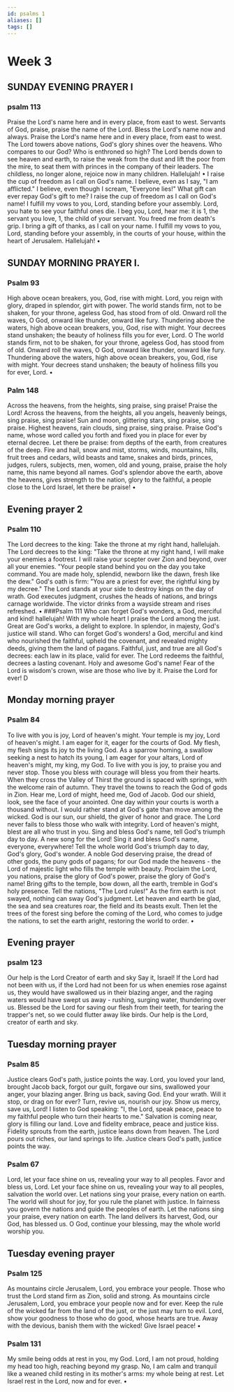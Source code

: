 ```yaml
---
id: psalms 1
aliases: []
tags: []
---
```

# Week 3

## SUNDAY EVENING PRAYER I 

### psalm 113

Praise the Lord's name here and in every place, from east to west.
Servants of God, praise, praise the name of the Lord.
Bless the Lord's name now and always.
Praise the Lord's name here and in every place, from east to west.
The Lord towers above nations,
God's glory shines over the heavens.
Who compares to our God?
Who is enthroned so high?
The Lord bends down to see heaven and earth, to raise the weak from the dust and lift the poor from the mire, to seat them with princes in the company of their leaders.
The childless, no longer alone, rejoice now in many children.
Hallelujah! •
I raise the cup of freedom as I call on God's name.
I believe, even as I say,
"I am afflicted."
I believe, even though I scream,
"Everyone lies!"
What gift can ever repay
God's gift to me?
I raise the cup of freedom as I call on God's name!
I fulfill my vows to you, Lord, standing before your assembly.
Lord, you hate to see your faithful ones die.
I beg you, Lord, hear me: it is 1, the servant you love, 1, the child of your servant.
You freed me from death's grip.
I bring a gift of thanks, as I call on your name.
I fulfill my vows to you, Lord, standing before your assembly, in the courts of your house, within the heart of Jerusalem.
Hallelujah! •

## SUNDAY MORNING PRAYER I. 

### Psalm 93

High above ocean breakers, you, God, rise with might.
Lord, you reign with glory, draped in splendor, girt with power.
The world stands firm, not to be shaken, for your throne, ageless God, has stood from of old.
Onward roll the waves, O God, onward like thunder, onward like fury.
Thundering above the waters, high above ocean breakers, you, God, rise with might.
Your decrees stand unshaken;
the beauty of holiness fills you for ever, Lord. O
The world stands firm, not to be shaken, for your throne, ageless God, has stood from of old.
Onward roll the waves, O God, onward like thunder, onward like fury.
Thundering above the waters, high above ocean breakers, you, God, rise with might.
Your decrees stand unshaken;
the beauty of holiness fills you for ever, Lord. •

### Palm 148

Across the heavens, from the heights, sing praise, sing praise!
Praise the Lord!
Across the heavens, from the heights,
all you angels, heavenly beings, sing praise, sing praise!
Sun and moon, glittering stars, sing praise, sing praise.
Highest heavens, rain clouds, sing praise, sing praise.
Praise God's name,
whose word called you forth and fixed you in place for ever by eternal decree.
Let there be praise: from depths of the earth, from creatures of the deep.
Fire and hail, snow and mist, storms, winds, mountains, hills, fruit trees and cedars, wild beasts and tame, snakes and birds,
princes, judges, rulers, subjects, men, women, old and young,
praise, praise the holy name, this name beyond all names.
God's splendor above the earth, above the heavens,
gives strength to the nation, glory to the faithful, a people close to the Lord Israel, let there be praise! •

## Evening prayer 2 

### Psalm 110

The Lord decrees to the king:
Take the throne at my right hand, hallelujah.
The Lord decrees to the king:
"Take the throne at my right hand, I will make your enemies a footrest.
I will raise your scepter over Zion and beyond, over all your enemies.
"Your people stand behind you on the day you take command.
You are made holy, splendid, newborn like the dawn, fresh like the dew."
God's oath is firm:
"You are a priest for ever, the rightful king by my decree." The Lord stands at your side to destroy kings on the day of wrath.
God executes judgment, crushes the heads of nations, and brings carnage worldwide.
The victor drinks from a wayside stream and rises refreshed. •
###Psalm 111
Who can forget God's wonders, a God, merciful and kind! hallelujah!
With my whole heart
I praise the Lord among the just.
Great are God's works, a delight to explore.
In splendor, in majesty, God's justice will stand.
Who can forget God's wonders! a God, merciful and kind who nourished the faithful, upheld the covenant, and revealed mighty deeds, giving them the land of pagans.
Faithful, just, and true are all God's decrees: each law in its place, valid for ever.
The Lord redeems the faithful, decrees a lasting covenant.
Holy and awesome God's name!
Fear of the Lord is wisdom's crown, wise are those who live by it.
Praise the Lord for ever! D
## Monday morning prayer

### Psalm 84

To live with you is joy, Lord of heaven's might.
Your temple is my joy, Lord of heaven's might.
I am eager for it, eager for the courts of God.
My flesh, my flesh sings its joy to the living God.
As a sparrow homing, a swallow seeking a nest to hatch its young,
I am eager for your altars, Lord of heaven's might, my king, my God.
To live with you is joy, to praise you and never stop.
Those you bless with courage will bless you from their hearts.
When they cross the Valley of Thirst the ground is spaced with springs, with the welcome rain of autumn.
They travel the towns to reach the God of gods in Zion.
Hear me, Lord of might, heed me, God of Jacob.
God our shield, look,
see the face of your anointed.
One day within your courts is worth a thousand without.
I would rather stand at God's gate than move among the wicked.
God is our sun, our shield, the giver of honor and grace.
The Lord never fails to bless those who walk with integrity.
Lord of heaven's might, blest are all who trust in you.
Sing and bless God's name, tell God's triumph day to day.
A new song for the Lord!
Sing it and bless God's name, everyone, everywhere!
Tell the whole world
God's triumph day to day, God's glory, God's wonder.
A noble God deserving praise, the dread of other gods, the puny gods of pagans; for our God made the heavens - the Lord of majestic light who fills the temple with beauty.
Proclaim the Lord, you nations, praise the glory of God's power, praise the glory of God's name!
Bring gifts to the temple, bow down, all the earth, tremble in God's holy presence.
Tell the nations, "The Lord rules!"
As the firm earth is not swayed, nothing can sway God's judgment.
Let heaven and earth be glad, the sea and sea creatures roar, the field and its beasts exult.
Then let the trees of the forest sing before the coming of the Lord, who comes to judge the nations, to set the earth aright, restoring the world to order. •

## Evening prayer 

### psalm 123

Our help is the Lord
Creator of earth and sky
Say it, Israel!
If the Lord had not been with us, if the Lord had not been for us when enemies rose against us, they would have swallowed us in their blazing anger, and the raging waters
would have swept us away - rushing, surging water, thundering over us.
Blessed be the Lord
for saving our flesh from their teeth, for tearing the trapper's net, so we could flutter away like birds.
Our help is the Lord, creator of earth and sky.

## Tuesday morning prayer

### Psalm 85

Justice clears God's path, justice points the way.
Lord, you loved your land, brought Jacob back, forgot our guilt, forgave our sins, swallowed your anger, your blazing anger.
Bring us back, saving God.
End your wrath.
Will it stop,
or drag on for ever?
Turn, revive us, nourish our joy.
Show us mercy, save us, Lord!
I listen to God speaking:
"I, the Lord, speak peace, peace to my faithful people who turn their hearts to me." Salvation is coming near, glory is filling our land.
Love and fidelity embrace, peace and justice kiss.
Fidelity sprouts from the earth, justice leans down from heaven.
The Lord pours out riches, our land springs to life.
Justice clears God's path, justice points the way.

### Psalm 67

Lord, let your face shine on us, revealing your way to all peoples.
Favor and bless us, Lord.
Let your face shine on us, revealing your way to all peoples, salvation the world over.
Let nations sing your praise, every nation on earth.
The world will shout for joy, for you rule the planet with justice.
In fairness you govern the nations and guide the peoples of earth.
Let the nations sing your praise, every nation on earth.
The land delivers its harvest, God, our God, has blessed us.
O God, continue your blessing, may the whole world worship you.

## Tuesday evening prayer

### Psalm 125

As mountains circle Jerusalem, Lord, you embrace your people.
Those who trust the Lord stand firm as Zion, solid and strong.
As mountains circle Jerusalem, Lord, you embrace your people now and for ever.
Keep the rule of the wicked far from the land of the just, or the just may turn to evil.
Lord, show your goodness to those who do good, whose hearts are true.
Away with the devious, banish them with the wicked!
Give Israel peace! •

### Psalm 131

My smile being odds at rest in you, my God. 
Lord, I am not proud, holding my head too high, reaching beyond my grasp.
No, I am calm and tranquil like a weaned child resting in its mother's arms: my whole being at rest.
Let Israel rest in the Lord, now and for ever. •
